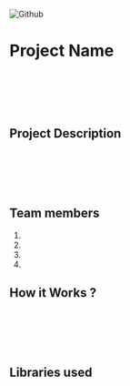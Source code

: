 ![Github](https://github.com/Noel6161131110/CONQUEROR-23-/blob/8746611d94769a1aa96d8a85a25d35edc9a95973/assets/desktop.png)


# Project Name
<br>
<br>
<br>
<br>

## Project Description 
<br>
<br>
<br>
<br>

## Team members
1. 
2. 
3.
4.


<!-- ## Link to product walkthrough
<a href="https://www.youtube.com/watch?v=cbzObD3_JeA" target="_blank" ><img src="https://github.com/Noel6161131110/OpenAI_Saturday_Hack_Night/blob/main/Youtube_logo_PNG7.png" width="300" height="150" ></a> -->
## How it Works ?
<br>
<br>
<br>
<br>

## Libraries used
<br>
<br>
<br>
<br>

